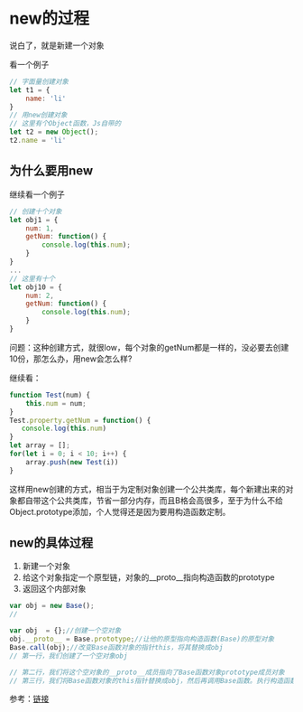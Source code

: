 # new的过程

说白了，就是新建一个对象

看一个例子

```javascript
// 字面量创建对象 
let t1 = {
    name: 'li'
}
// 用new创建对象
// 这里有个Object函数，Js自带的
let t2 = new Object();
t2.name = 'li'

```

## 为什么要用new

继续看一个例子

```javascript
// 创建十个对象
let obj1 = {
    num: 1,
    getNum: function() {
        console.log(this.num);
    }
}
...
// 这里有十个
let obj10 = {
    num: 2,
    getNum: function() {
        console.log(this.num);
    }
}

```

问题：这种创建方式，就很low，每个对象的getNum都是一样的，没必要去创建10份，那怎么办，用new会怎么样?

继续看：

```javascript
function Test(num) {
    this.num = num;
}
Test.property.getNum = function() {
   console.log(this.num) 
}
let array = [];
for(let i = 0; i < 10; i++) {
    array.push(new Test(i))
}

```

这样用new创建的方式，相当于为定制对象创建一个公共类库，每个新建出来的对象都自带这个公共类库，节省一部分内存，而且B格会高很多，至于为什么不给Object.prototype添加，个人觉得还是因为要用构造函数定制。

## new的具体过程

1. 新建一个对象
2. 给这个对象指定一个原型链，对象的__proto__指向构造函数的prototype
3. 返回这个内部对象

```javascript
var obj = new Base();
// 

var obj  = {};//创建一个空对象
obj.__proto__ = Base.prototype;//让他的原型指向构造函数(Base)的原型对象
Base.call(obj);//改变Base函数对象的指针this，将其替换成obj
// 第一行，我们创建了一个空对象obj

// 第二行，我们将这个空对象的__proto__成员指向了Base函数对象prototype成员对象
// 第三行，我们将Base函数对象的this指针替换成obj，然后再调用Base函数。执行构造函数中的代码，构造函数中的this指向new出对象. 返回对象，并赋给等号左边的变量
```

参考：[链接](https://www.cnblogs.com/echolun/p/10903290.html)